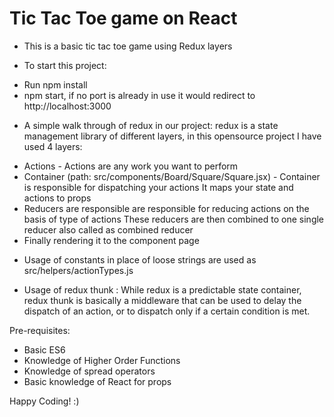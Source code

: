 # Tic Tac Toe game on React

- This is a basic tic tac toe game using Redux layers

- To start this project:
* Run npm install
* npm start, if no port is already in use it would redirect to http://localhost:3000

- A simple walk through of redux in our project:
redux is a state management library of different layers, in this opensource project I have used 4 layers:
* Actions - Actions are any work you want to perform
* Container (path: src/components/Board/Square/Square.jsx) - Container is responsible for dispatching your actions
It maps your state and actions to props
* Reducers are responsible are responsible for reducing actions on the basis of type of actions
These reducers are then combined to one single reducer also called as combined reducer
* Finally rendering it to the component page

- Usage of constants in place of loose strings are used as src/helpers/actionTypes.js 

- Usage of redux thunk : While redux is a predictable state container, redux thunk is basically a middleware that can be used to delay the dispatch of an action, or to dispatch only if a certain condition is met. 

Pre-requisites:
* Basic ES6
* Knowledge of Higher Order Functions
* Knowledge of spread operators
* Basic knowledge of React for props

Happy Coding! :) 
